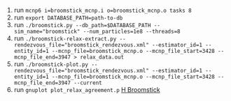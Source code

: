 1. run `mcnp6 i=broomstick_mcnp.i o=broomstick_mcnp.o tasks 8`
2. run `export DATABASE_PATH=path-to-db`
3. run `./broomstick.py --db_path=$DATABASE_PATH --sim_name="broomstick" --num_particles=1e8 --threads=8`
4. run `./broomstick-relax-extract.py --rendezvous_file="broomstick_rendezvous.xml" --estimator_id=1 --entity_id=1 --mcnp_file=broomstick_mcnp.o --mcnp_file_start=3428 --mcnp_file_end=3947 > relax_data.out`
5. run `./broomstick-plot.py --rendezvous_file="broomstick_rendezvous.xml" --estimator_id=1 --entity_id=1 --mcnp_file=broomstick_mcnp.o --mcnp_file_start=3428 --mcnp_file_end=3947 --current`
6. run `gnuplot plot_relax_agreement.p`
[H Broomstick](h_broomstick_current.png "H Broomstick")